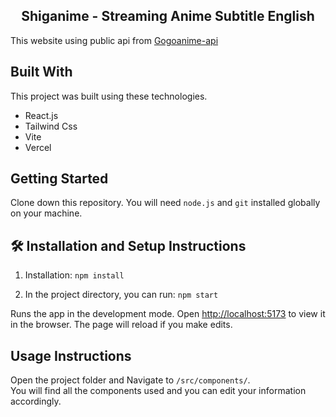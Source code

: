 <h2 align="center">
  Shiganime - Streaming Anime Subtitle English <br/>
  <!-- <a href="WAIT" target="_blank">PORTOFOLIO</a> -->
</h2>
This website using public api from <a href='https://github.com/riimuru/gogoanime-api'>Gogoanime-api</a>

## Built With

<!-- My personal portfolio <a href="///" target="_blank">wait</a> which features some of my github projects as well as my resume and technical skills.<br/> -->

This project was built using these technologies.

- React.js
- Tailwind Css
- Vite
- Vercel

## Getting Started

Clone down this repository. You will need `node.js` and `git` installed globally on your machine.

## 🛠 Installation and Setup Instructions

1. Installation: `npm install`

2. In the project directory, you can run: `npm start`

Runs the app in the development mode.
Open [http://localhost:5173](http://localhost:5173) to view it in the browser.
The page will reload if you make edits.

## Usage Instructions

Open the project folder and Navigate to `/src/components/`. <br/>
You will find all the components used and you can edit your information accordingly.
